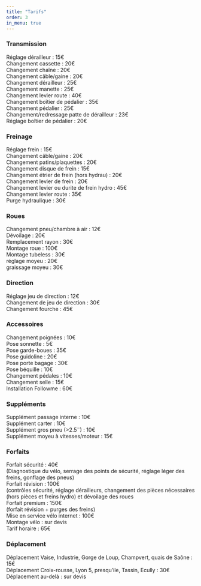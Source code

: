 ```yaml
---
title: "Tarifs"
order: 3
in_menu: true
---
```

### Transmission

Réglage dérailleur	                                : 15€  
Changement cassette	                                : 20€  
Changement chaîne	                                : 20€  
Changement câble/gaine	                        : 20€  
Changement dérailleur	                        : 25€  
Changement manette	                                : 25€  
Changement levier route	                        : 40€  
Changement boîtier de pédalier	                : 35€  
Changement pédalier	                                : 25€  
Changement/redressage patte de dérailleur	: 23€  
Réglage boîtier de pédalier	                        : 20€  

### Freinage  

Réglage frein	                                        : 15€  
Changement câble/gaine	                        : 20€  
Changement patins/plaquettes	                : 20€  
Changement disque de frein	                        : 15€  
Changement étrier de frein (hors hydrau)       : 20€  
Changement levier de frein	                        : 20€  
Changement levier ou durite de frein hydro	: 45€  
Changement levier route	                        : 35€  
Purge hydraulique	                                : 30€  
 
### Roues

Changement pneu/chambre à air	                : 12€  
Dévoilage	                                                : 20€  
Remplacement rayon	                                : 30€  
Montage roue	                                        : 100€  
Montage tubeless	                                : 30€  
réglage moyeu                                            : 20€  
graissage moyeu	                                        : 30€  

### Direction

Réglage jeu de direction	                        : 12€  
Changement de jeu de direction                    : 30€  
Changement fourche                                   : 45€  

### Accessoires

Changement poignées	                                 : 10€  
Pose sonnette	                                         : 5€  
Pose garde-boues	                                 : 35€  
Pose guidoline	                                         : 20€  
Pose porte bagage	                                 : 30€  
Pose béquille	                                         : 10€  
Changement pédales	                                 : 10€  
Changement selle	                                 : 15€  
Installation Followme	                                 : 60€  

### Suppléments

Supplément passage interne                          : 10€  
Supplément carter                                        : 10€  
Supplément gros pneu (>2.5¨)                        : 10€   
Supplément moyeu à vitesses/moteur             : 15€  
 
### Forfaits

Forfait sécurité                                            : 40€  
    (Diagnostique du vélo, serrage des points de sécurité, réglage léger des freins, gonflage des pneus)  
Forfait révision                                            : 100€  
    (contrôles sécurité, réglage dérailleurs, changement des pièces nécessaires (hors pièces et freins hydro) et dévoilage des roues  
Forfait premium                                           : 150€  
    (forfait révision + purges des freins)  
Mise en service vélo internet	                  : 100€  
Montage vélo	                                          : sur devis  
Tarif horaire                                                 : 65€  

### Déplacement

Déplacement Vaise, Industrie, Gorge de Loup, Champvert, quais de Saône  : 15€  
Déplacement Croix-rousse, Lyon 5, presqu’ile, Tassin, Ecully                      : 30€  
Déplacement au-delà	                                                                       : sur devis 
